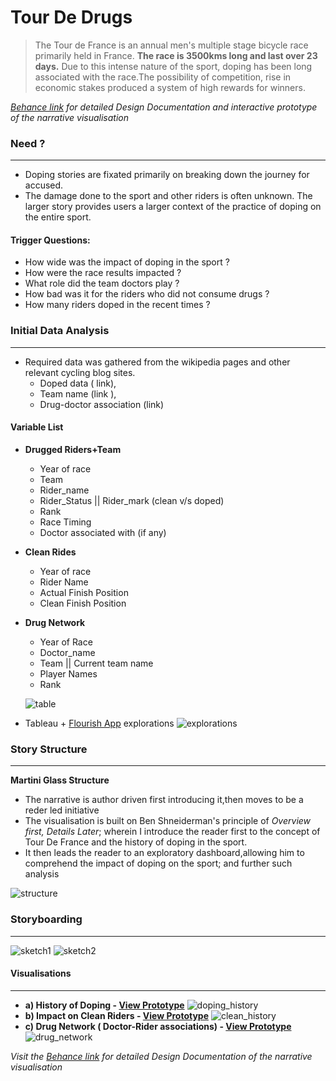# Tour De Drugs

>   The Tour de France is an annual men's multiple stage bicycle race primarily held in France. **The race is 3500kms long and last over 23 days.** 
Due to this intense nature of the sport, doping has been long associated with the race.The possibility of competition, rise in economic stakes produced a system of high rewards for winners.


*[Behance link](https://www.behance.net/gallery/72687679/Tour-De-Drugs-Data-Narrative) for detailed Design Documentation and interactive prototype of the narrative visualisation*

### Need ?
---
  - Doping stories are fixated primarily on breaking down the journey for accused.
  - The damage done to the sport and other riders is often unknown.  The larger story provides users a larger context of the practice of doping on the entire sport. 

#### Trigger Questions:
  - How wide was the impact of doping in the sport ?
  - How were the race results impacted ?
  - What role did the team doctors play ?
  - How bad was it for the riders who did not consume drugs ?
  - How many riders doped in the recent times ?

### Initial Data Analysis
---
- Required data was gathered from the wikipedia pages and other relevant cycling blog sites.
    - Doped data ( link), 
    - Team name (link ), 
    - Drug-doctor association (link)
    
#### Variable List
- **Drugged Riders+Team**
  - Year of race
  - Team
  - Rider_name
  - Rider_Status || Rider_mark (clean v/s doped)
  - Rank
  - Race Timing
  - Doctor associated with (if any)
- **Clean Rides**
  - Year of race 
  - Rider Name
  - Actual Finish Position
  - Clean Finish Position
- **Drug Network**
  - Year of Race
  - Doctor_name
  - Team || Current team name
  - Player Names
  - Rank
 
  ![table](https://github.com/IllusionInk/tour_de_drugs/blob/master/reference_assets/Data%20Gathering.jpg)

- Tableau + [Flourish App](https://public.flourish.studio/visualisation/98964/) explorations
![explorations](https://github.com/IllusionInk/tour_de_drugs/blob/master/reference_assets/Sketches.jpg)

### Story Structure
---
**Martini Glass Structure**
 - The narrative is author driven first introducing it,then moves to be a reder led initiative
 - The visualisation is built on Ben Shneiderman's principle of *Overview first, Details Later*; wherein I introduce the reader first to the concept of Tour De France and the history of doping in the sport. 
 - It then leads the reader to an exploratory dashboard,allowing him to comprehend the impact of doping on the sport; and further such analysis 

![structure](https://github.com/IllusionInk/tour_de_drugs/blob/master/reference_assets/Narrative%20Structure.jpg)

### Storyboarding
---
![sketch1](https://github.com/IllusionInk/tour_de_drugs/blob/master/reference_assets/Pencil%20Sketches.jpg)
![sketch2](https://github.com/IllusionInk/tour_de_drugs/blob/master/reference_assets/Storyboarding.jpg)


#### Visualisations
---
- **a) History of Doping - [View Prototype](https://vimeo.com/301324294)**
    ![doping_history](https://github.com/IllusionInk/tour_de_drugs/blob/master/viz_key/Doped%20Riders_bd1.jpg)
- **b) Impact on Clean Riders - [View Prototype](https://vimeo.com/301332973)**
    ![clean_history](https://github.com/IllusionInk/tour_de_drugs/blob/master/viz_key/Clean%20Riders_bd1.jpg)
- **c) Drug Network ( Doctor-Rider associations) - [View Prototype](https://vimeo.com/301334467)**
    ![drug_network](https://github.com/IllusionInk/tour_de_drugs/blob/master/viz_key/Drug%20Network%20bd1.jpg)

*Visit the [Behance link](https://www.behance.net/gallery/72687679/Tour-De-Drugs-Data-Narrative) for detailed Design Documentation of the narrative visualisation*
